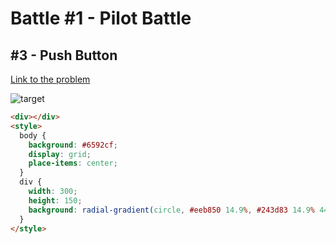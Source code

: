 # Battle #1 - Pilot Battle

## #3 - Push Button

[Link to the problem](https://cssbattle.dev/play/3)

![target](https://cssbattle.dev/targets/3.png)

```html
<div></div>
<style>
  body {
    background: #6592cf;
    display: grid;
    place-items: center;
  }
  div {
    width: 300;
    height: 150;
    background: radial-gradient(circle, #eeb850 14.9%, #243d83 14.9% 44.7%, #6592cf 44.7% 74.5%, #243d83 74.5%);
  }
</style>
```

